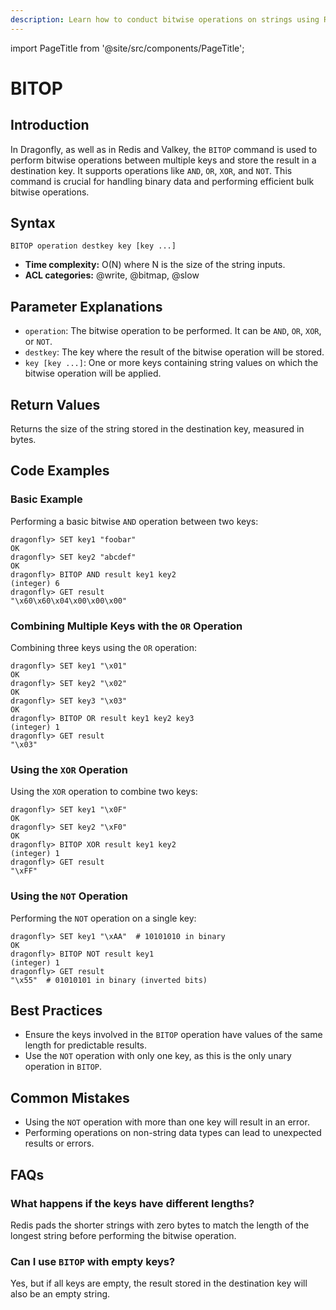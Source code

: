 ```yaml
---
description: Learn how to conduct bitwise operations on strings using Redis BITOP.
---
```


import PageTitle from '@site/src/components/PageTitle';

# BITOP

<PageTitle title="Redis BITOP Explained (Better Than Official Docs)" />

## Introduction

In Dragonfly, as well as in Redis and Valkey, the `BITOP` command is used to perform bitwise operations between multiple keys and store the result in a destination key.
It supports operations like `AND`, `OR`, `XOR`, and `NOT`.
This command is crucial for handling binary data and performing efficient bulk bitwise operations.

## Syntax

```shell
BITOP operation destkey key [key ...]
```

- **Time complexity:** O(N) where N is the size of the string inputs.
- **ACL categories:** @write, @bitmap, @slow

## Parameter Explanations

- `operation`: The bitwise operation to be performed. It can be `AND`, `OR`, `XOR`, or `NOT`.
- `destkey`: The key where the result of the bitwise operation will be stored.
- `key [key ...]`: One or more keys containing string values on which the bitwise operation will be applied.

## Return Values

Returns the size of the string stored in the destination key, measured in bytes.

## Code Examples

### Basic Example

Performing a basic bitwise `AND` operation between two keys:

```shell
dragonfly> SET key1 "foobar"
OK
dragonfly> SET key2 "abcdef"
OK
dragonfly> BITOP AND result key1 key2
(integer) 6
dragonfly> GET result
"\x60\x60\x04\x00\x00\x00"
```

### Combining Multiple Keys with the `OR` Operation

Combining three keys using the `OR` operation:

```shell
dragonfly> SET key1 "\x01"
OK
dragonfly> SET key2 "\x02"
OK
dragonfly> SET key3 "\x03"
OK
dragonfly> BITOP OR result key1 key2 key3
(integer) 1
dragonfly> GET result
"\x03"
```

### Using the `XOR` Operation

Using the `XOR` operation to combine two keys:

```shell
dragonfly> SET key1 "\x0F"
OK
dragonfly> SET key2 "\xF0"
OK
dragonfly> BITOP XOR result key1 key2
(integer) 1
dragonfly> GET result
"\xFF"
```

### Using the `NOT` Operation

Performing the `NOT` operation on a single key:

```shell
dragonfly> SET key1 "\xAA"  # 10101010 in binary
OK
dragonfly> BITOP NOT result key1
(integer) 1
dragonfly> GET result
"\x55"  # 01010101 in binary (inverted bits)
```

## Best Practices

- Ensure the keys involved in the `BITOP` operation have values of the same length for predictable results.
- Use the `NOT` operation with only one key, as this is the only unary operation in `BITOP`.

## Common Mistakes

- Using the `NOT` operation with more than one key will result in an error.
- Performing operations on non-string data types can lead to unexpected results or errors.

## FAQs

### What happens if the keys have different lengths?

Redis pads the shorter strings with zero bytes to match the length of the longest string before performing the bitwise operation.

### Can I use `BITOP` with empty keys?

Yes, but if all keys are empty, the result stored in the destination key will also be an empty string.
